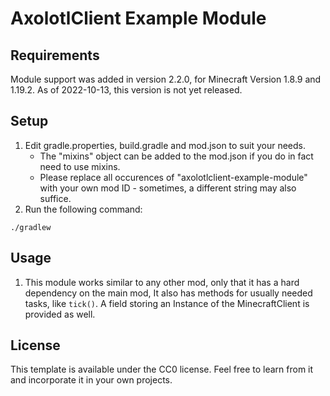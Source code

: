 # AxolotlClient Example Module

## Requirements

Module support was added in version 2.2.0, for Minecraft Version 1.8.9 and 1.19.2.
As of 2022-10-13, this version is not yet released.

## Setup

1. Edit gradle.properties, build.gradle and mod.json to suit your needs.
    * The "mixins" object can be added to the mod.json if you do in fact need to use mixins.
    * Please replace all occurences of "axolotlclient-example-module" with your own mod ID - sometimes, a different string may also suffice.
2. Run the following command:

```
./gradlew
```

## Usage

1. This module works similar to any other mod, only that it has a hard dependency on the main mod,
   It also has methods for usually needed tasks, like `tick()`.
   A field storing an Instance of the MinecraftClient is provided as well.

## License

This template is available under the CC0 license. Feel free to learn from it and incorporate it in your own projects.
